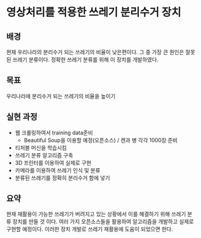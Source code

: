 # **영상처리를 적용한 쓰레기 분리수거 장치**

## 배경
현재 우리나라의 분리수거 되는 쓰레기의 비율이 낮은편이다. 그 중 가장 큰 원인은 잘못된 쓰레기 분류이다. 정확한 쓰레기 분류를 위해 이 장치를 개발하였다.


## 목표
우리나라에 분리수거 되는 쓰레기의 비율을 높이기

## 실현 과정
+ 웹 크롤링하여서 training data준비
  + Beautiful Soup을 이용할 예정(오픈소스) / 캔과 병 각각 1000장 준비
+ 티처블 머신을 학습시킴
+ 쓰레기 분류 알고리즘 구축
+ 3D 프린터를 이용하여 실제로 구현
+ 카메라를 이용하여 쓰레기 인식 및 분류
+ 분류된 쓰레기를 정확히 분리수거 함에 넣기



## 요약
현재 재활용이 가능한 쓰레기가 버려지고 있는 상황에서 이를 해결하기 위해 쓰레기 분류 장치를 만들 것 이다. 여러 가지 오픈소스들을 활용하여 알고리즘을 개발하고 실제로 구현할 예정이다. 이러한 장치 개발로 쓰레기 재활용에 도움이 되었으면 한다.


